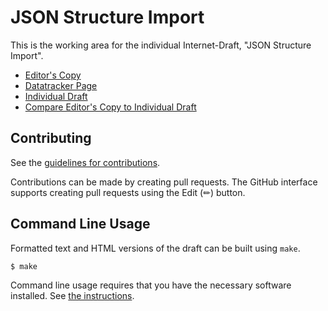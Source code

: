 <!-- regenerate: on (set to off if you edit this file) -->

# JSON Structure Import

This is the working area for the individual Internet-Draft, "JSON Structure Import".

* [Editor's Copy](https://json-structure.github.io/import/#go.draft-vasters-json-structure-import.html)
* [Datatracker Page](https://datatracker.ietf.org/doc/draft-vasters-json-structure-import)
* [Individual Draft](https://datatracker.ietf.org/doc/html/draft-vasters-json-structure-import)
* [Compare Editor's Copy to Individual Draft](https://json-structure.github.io/import/#go.draft-vasters-json-structure-import.diff)


## Contributing

See the
[guidelines for contributions](https://github.com/json-structure/import/blob/main/CONTRIBUTING.md).

Contributions can be made by creating pull requests.
The GitHub interface supports creating pull requests using the Edit (✏) button.


## Command Line Usage

Formatted text and HTML versions of the draft can be built using `make`.

```sh
$ make
```

Command line usage requires that you have the necessary software installed.  See
[the instructions](https://github.com/martinthomson/i-d-template/blob/main/doc/SETUP.md).

